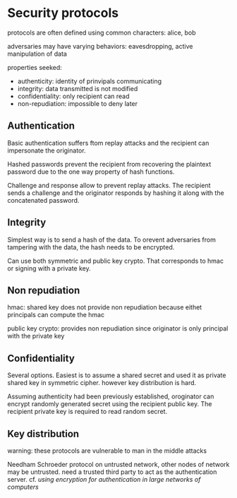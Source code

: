 # Security protocols

protocols are often defined using common characters: alice, bob

adversaries may have varying behaviors: eavesdropping, 
active manipulation of data

properties seeked:
* authenticity: identity of prinvipals communicating
* integrity: data transmitted is not modified
* confidentiality: only recipient can read
* non-repudiation: impossible to deny later

## Authentication

Basic authentication suffers ftom replay attacks
and the recipient can impersonate the originator.

Hashed passwords prevent the recipient from 
recovering the plaintext password due to the
one way property of hash functions.

Challenge and response allow to prevent 
replay attacks. The recipient sends a 
challenge and the originator responds
by hashing it along with the concatenated password.

## Integrity

Simplest way is to send a hash of the data. 
To orevent adversaries from tampering with the
data, the hash needs to be encrypted. 

Can use both symmetric and public key crypto. 
That corresponds to hmac or signing with a 
private key. 

## Non repudiation

hmac: shared key does not provide non repudiation
because eithet principals can compute the hmac

public key crypto: provides non repudiation since
originator is only principal with the private key

## Confidentiality

Several options. Easiest is to assume a shared secret
and used it as private shared key in symmetric cipher.
however key distribution is hard. 

Assuming authenticity had been previously established,
oroginator can encrypt randomly generated secret 
using the recipient public key. The recipient private 
key is required to read random secret. 

## Key distribution

warning: these protocols are vulnerable to man in 
the middle attacks 

Needham Schroeder protocol on untrusted network, other
nodes of network may be untrusted. need a trusted 
third party to act as the authentication server.
cf. *using encryption for authentication in large 
networks of computers*
